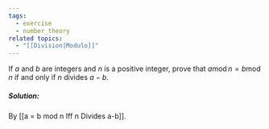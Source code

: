 ```yaml
---
tags:
  - exercise
  - number_theory
related topics:
  - "[[Division|Modulo]]"
---
```

If $a$ and $b$ are integers and $n$ is a positive integer, prove that $a \operatorname{mod} n = b \operatorname{mod} n$ if and only if $n$ divides $a − b$.
##### Solution:
By [[a = b mod n Iff n Divides a-b]].